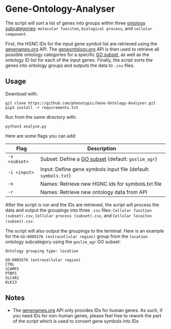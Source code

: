 # Gene-Ontology-Analyser

The script will sort a list of genes into groups within three [ontology subcategories](http://geneontology.org/docs/ontology-documentation/): `molecular funciton`, `biological process`, and `cellular component`.

First, the HGNC IDs for the input gene symbol list are retrieved using the [genenames.org](https://www.genenames.org) API. The [geneontology.org](http://api.geneontology.org/api) API is then used to retrieve all possible ontology categories for a specific [GO subset](http://geneontology.org/docs/go-subset-guide/), as well as the ontology ID list for each of the input genes. Finally, the script sorts the genes into ontology groups and outputs the data to `.csv` files.

## Usage

Download with:
```
git clone https://github.com/phenotypic/Gene-Ontology-Analyser.git
pip3 install -r requirements.txt
```

Run from the same directory with:
```
python3 analyse.py
```

Here are some flags you can add:

| Flag | Description |
| --- | --- |
| `-s <subset>` | Subset: Define a [GO subset](https://github.com/geneontology/go-ontology/tree/master/src/ontology/subsets) (default: `goslim_agr`) |
| `-i <input>` | Input: Define gene symbols input file (default: `symbols.txt`) |
| `-n` | Names: Retrieve new HGNC ids for symbols.txt file |
| `-r` | Names: Retrieve new ontology data from API |

After the script is run and the IDs are retrieved, the script will process the data and output the groupings into three `.csv` files: `Cellular function (subset).csv`, `Cellular process (subset).csv`, and `Cellular locaiton (subset).csv`.

The script will also output the groupings to the terminal. Here is an example for the `GO:0005576 (extracellular region)` group from the `location` ontology subcategory using the `goslim_agr` GO subset:

```
Ontology grouping type: location

GO:0005576 (extracellular region)
CTRL
SCAMP2
PTBP1
SLC4A1
KLK13
```

## Notes

- The [genenames.org](https://www.genenames.org) API only provides IDs for human genes. As such, if you need IDs for non-human genes, please feel free to rework the part of the script which is used to convert gene symbols into IDs
